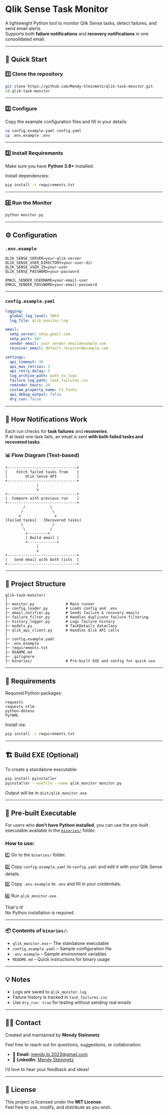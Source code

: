 # Qlik Sense Task Monitor

A lightweight Python tool to monitor Qlik Sense tasks, detect failures, and send email alerts.  
Supports both **failure notifications** and **recovery notifications** in one consolidated email.

---

## 🚀 Quick Start

### 1️⃣ Clone the repository

```bash
git clone https://github.com/Mendy-Steinmetz/qlik-task-monitor.git
cd qlik-task-monitor
```

---

### 2️⃣ Configure

Copy the example configuration files and fill in your details:

```bash
cp config.example.yaml config.yaml
cp .env.example .env
```

---

### 3️⃣ Install Requirements

Make sure you have **Python 3.8+** installed.

Install dependencies:

```bash
pip install -r requirements.txt
```

---

### 4️⃣ Run the Monitor

```bash
python monitor.py
```

---

## ⚙️ Configuration

### `.env.example`

```env
QLIK_SENSE_SERVER=your-qlik-server
QLIK_SENSE_USER_DIRECTORY=your-user-dir
QLIK_SENSE_USER_ID=your-user
QLIK_SENSE_PASSWORD=your-password

EMAIL_SENDER_USERNAME=your-email-user
EMAIL_SENDER_PASSWORD=your-email-password
```

---

### `config.example.yaml`

```yaml
logging:
  global_log_level: INFO
  log_file: qlik_monitor.log

email:
  smtp_server: smtp.gmail.com
  smtp_port: 587
  sender_email: your_sender_email@example.com
  receiver_email: default_receiver@example.com

settings:
  api_timeout: 30
  api_max_retries: 3
  api_retry_delay: 5
  log_archive_path: path_to_logs
  failure_log_path: task_failures.csv
  reminder_hours: 24
  custom_property_name: CS_Tasks
  api_debug_output: false
  dry_run: false
```

---

## 🔄 How Notifications Work

Each run checks for **task failures** and **recoveries**.  
If at least one task fails, an email is sent **with both failed tasks and recovered tasks**.

### 📊 Flow Diagram (Text-based)

```
+-------------------------------+
|    Fetch failed tasks from    |
|        Qlik Sense API         |
+-------------------------------+
              |
              v
+-------------------------------+
|  Compare with previous run    |
+-------------------------------+
        /           \
       /             \
      v               v
[Failed tasks]   [Recovered tasks]
       \             /
        \           /
         +---------+
         | Build email |
         +-------------+
              |
              v
+-------------------------------+
|   Send email with both lists  |
+-------------------------------+
```

---

## 📂 Project Structure

```
qlik-task-monitor/
│
├─ monitor.py              # Main runner
├─ config_loader.py        # Loads config and .env
├─ email_notifier.py       # Sends failure & recovery emails
├─ failure_filter.py       # Handles duplicate failure filtering
├─ history_logger.py       # Logs failure history
├─ models.py               # TaskDetails dataclass
├─ qlik_api_client.py      # Handles Qlik API calls
│
├─ config.example.yaml
├─ .env.example
├─ requirements.txt
├─ README.md
├─ .gitignore
├─ binaries/               # Pre-built EXE and config for quick use
```

---

## 🧰 Requirements

Required Python packages:

```
requests
requests_ntlm
python-dotenv
PyYAML
```

Install via:

```bash
pip install -r requirements.txt
```

---

## 🏗️ Build EXE (Optional)

To create a standalone executable:

```bash
pip install pyinstaller
pyinstaller --onefile --name qlik_monitor monitor.py
```

Output will be in `dist/qlik_monitor.exe`

---

## 🔧 Pre-built Executable

For users who **don't have Python installed**, you can use the pre-built executable available in the [`binaries/`](./binaries) folder.

### How to use:

1️⃣ Go to the `binaries/` folder.

2️⃣ Copy `config.example.yaml` to `config.yaml` and edit it with your Qlik Sense details.

3️⃣ Copy `.env.example` to `.env` and fill in your credentials.

4️⃣ Run `qlik_monitor.exe`

That's it!  
No Python installation is required.

---

### 📦 Contents of `binaries/`:

- `qlik_monitor.exe` – The standalone executable  
- `config.example.yaml` – Sample configuration file  
- `.env.example` – Sample environment variables  
- `README.md` – Quick instructions for binary usage

---

## 💡 Notes

- Logs are saved to `qlik_monitor.log`
- Failure history is tracked in `task_failures.csv`
- Use `dry_run: true` for testing without sending real emails

---

## 🙋‍♂️ Contact

Created and maintained by **Mendy Steinmetz**

Feel free to reach out for questions, suggestions, or collaboration:

- 📧 **Email:** mendy.bi.2023@gmail.com  
- 🔗 **LinkedIn:** [Mendy Steinmetz](https://www.linkedin.com/in/mendy-steinmetz/)

I’d love to hear your feedback and ideas!

---

## 📝 License

This project is licensed under the **MIT License**.  
Feel free to use, modify, and distribute as you wish.
